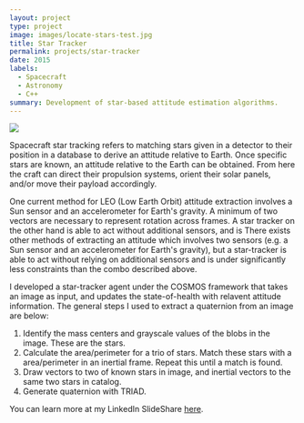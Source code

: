 ```yaml
---
layout: project
type: project
image: images/locate-stars-test.jpg
title: Star Tracker
permalink: projects/star-tracker
date: 2015
labels:
  - Spacecraft
  - Astronomy
  - C++
summary: Development of star-based attitude estimation algorithms. 
---
```


<img class="ui image" src="{{ site.baseurl }}/images/location-and-brightness-test.png">

Spacecraft star tracking refers to matching stars given in a detector to their position in a database to derive an attitude relative to Earth. Once specific stars are known, an attitude relative to the Earth can be obtained. From here the craft can direct their propulsion systems, orient their solar panels, and/or move their payload accordingly. 

One current method for LEO (Low Earth Orbit) attitude extraction involves a Sun sensor and an accelerometer for Earth's gravity. A minimum of two vectors are necessary to represent rotation across frames. A star tracker on the other hand is able to act without additional sensors, and is  There exists other methods of extracting an attitude which involves two sensors (e.g. a Sun sensor and an accelerometer for Earth's gravity), but a star-tracker is able to act without relying on additional sensors and is under significantly less constraints than the combo described above. 

I developed a star-tracker agent under the COSMOS framework that takes an image as input, and updates the state-of-health with relavent attitude information. The general steps I used to extract a quaternion from an image are below:

1. Identify the mass centers and grayscale values of the blobs in the image. These are the stars. 
2. Calculate the area/perimeter for a trio of stars. Match these stars with a area/perimeter in an inertial frame. Repeat this until a match is found.
3. Draw vectors to two of known stars in image, and inertial vectors to the same two stars in catalog.
4. Generate quaternion with TRIAD.

You can learn more at my LinkedIn SlideShare [here](http://www.slideshare.net/GlennGalvizo/hsfl-star-tracker-presentation).
